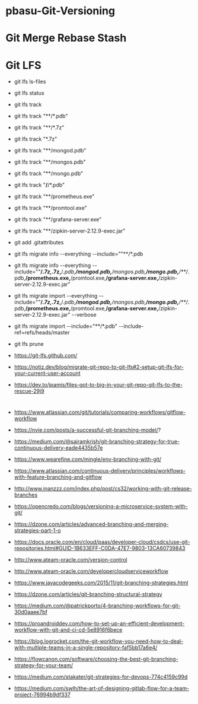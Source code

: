 # pbasu-Git-Versioning


# Git Merge Rebase Stash

# Git LFS
* git lfs ls-files
* git lfs status	

* git lfs track	
* git lfs track "**/*.pdb"	
* git lfs track "**/*.7z"	
* git lfs track "*.7z"	
* git lfs track "**/mongod.pdb"	
* git lfs track "**/mongos.pdb"	
* git lfs track "**/mongo.pdb"	
* git lfs track "**/**/*.pdb"	
* git lfs track "**/prometheus.exe"	
* git lfs track "**/promtool.exe"	
* git lfs track "**/grafana-server.exe"	
* git lfs track "**/zipkin-server-2.12.9-exec.jar"

* git add .gitattributes

* git lfs migrate info --everything --include=""**/*.pdb
* git lfs migrate info --everything --include=""**/*.7z,*.7z,**/*.pdb,**/mongod.pdb,**/mongos.pdb,**/mongo.pdb,**/**/*.pdb,**/prometheus.exe,**/promtool.exe,**/grafana-server.exe,**/zipkin-server-2.12.9-exec.jar"
* git lfs migrate import --everything --include=""**/*.7z,*.7z,**/*.pdb,**/mongod.pdb,**/mongos.pdb,**/mongo.pdb,**/**/*.pdb,**/prometheus.exe,**/promtool.exe,**/grafana-server.exe,**/zipkin-server-2.12.9-exec.jar" --verbose
* git lfs migrate import --include="**/*.pdb" --include-ref=refs/heads/master

* git lfs prune


* https://git-lfs.github.com/
* https://notiz.dev/blog/migrate-git-repo-to-git-lfs#2-setup-git-lfs-for-your-current-user-account
* https://dev.to/jpamis/files-got-to-big-in-your-git-repo-git-lfs-to-the-rescue-29j9


#  
* https://www.atlassian.com/git/tutorials/comparing-workflows/gitflow-workflow
* https://nvie.com/posts/a-successful-git-branching-model/?

* https://medium.com/@sairamkrish/git-branching-strategy-for-true-continuous-delivery-eade4435b57e
* https://www.wearefine.com/mingle/env-branching-with-git/
* https://www.atlassian.com/continuous-delivery/principles/workflows-with-feature-branching-and-gitflow
* http://www.inanzzz.com/index.php/post/cs32/working-with-git-release-branches
* https://opencredo.com/blogs/versioning-a-microservice-system-with-git/
* https://dzone.com/articles/advanced-branching-and-merging-strategies-part-1-o
* https://docs.oracle.com/en/cloud/paas/developer-cloud/csdcs/use-git-repositories.html#GUID-1B633EFF-C0DA-47E7-9803-13CA60739843
* http://www.ateam-oracle.com/version-control
* http://www.ateam-oracle.com/developercloudserviceworkflow
* https://www.javacodegeeks.com/2015/11/git-branching-strategies.html
* https://dzone.com/articles/git-branching-structural-strategy
* https://medium.com/@patrickporto/4-branching-workflows-for-git-30d0aaee7bf
* https://proandroiddev.com/how-to-set-up-an-efficient-development-workflow-with-git-and-ci-cd-5e8916f6bece
* https://blog.logrocket.com/the-git-workflow-you-need-how-to-deal-with-multiple-teams-in-a-single-repository-faf5bb17a6e4/
* https://flowcanon.com/software/choosing-the-best-git-branching-strategy-for-your-team/
* https://medium.com/stakater/git-strategies-for-devops-774c4159c99d
* https://medium.com/swlh/the-art-of-designing-gitlab-flow-for-a-team-project-76994b9df337



